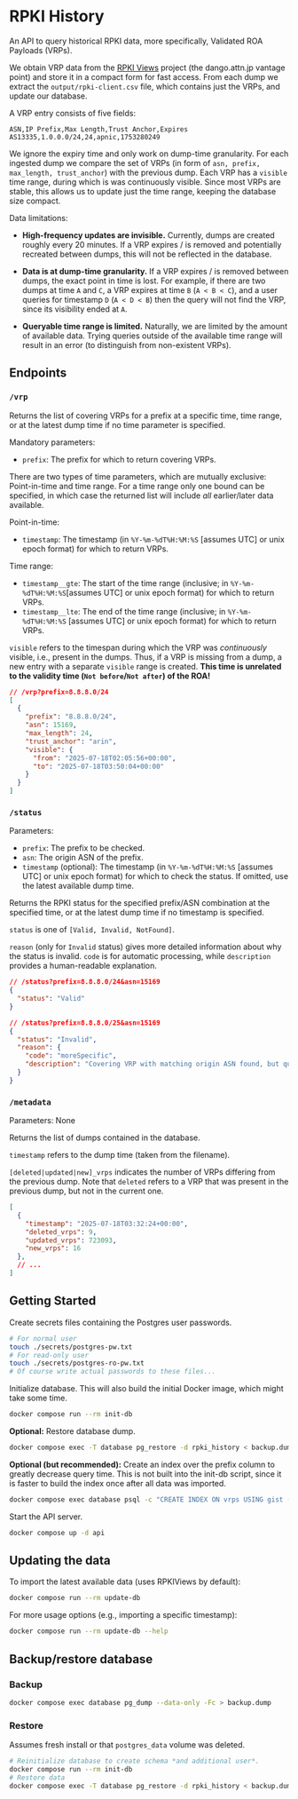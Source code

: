 # RPKI History

An API to query historical RPKI data, more specifically, Validated ROA Payloads (VRPs).

We obtain VRP data from the [RPKI Views](https://www.rpkiviews.org/) project (the
dango.attn.jp vantage point) and store it in a compact form for fast access. From each
dump we extract the `output/rpki-client.csv` file, which contains just the VRPs, and
update our database.

A VRP entry consists of five fields:

```csv
ASN,IP Prefix,Max Length,Trust Anchor,Expires
AS13335,1.0.0.0/24,24,apnic,1753280249
```

We ignore the expiry time and only work on dump-time granularity. For each ingested dump
we compare the set of VRPs (in form of `asn, prefix, max_length, trust_anchor`) with the
previous dump. Each VRP has a `visible` time range, during which is was continuously
visible. Since most VRPs are stable, this allows us to update just the time range,
keeping the database size compact.

Data limitations:

* **High-frequency updates are invisible.** Currently, dumps are created roughly
every 20 minutes. If a VRP expires / is removed and potentially recreated between dumps,
this will not be reflected in the database.

* **Data is at dump-time granularity.** If a VRP expires / is removed
between dumps, the exact point in time is lost. For example, if there are two dumps at
time `A` and `C`, a VRP expires at time `B` (`A < B < C`), and a user queries for
timestamp `D` (`A < D < B`) then the query will not find the VRP, since its visibility
ended at `A`.

* **Queryable time range is limited.** Naturally, we are limited by the amount of
available data. Trying queries outside of the available time range will result in an
error (to distinguish from non-existent VRPs).

## Endpoints

### `/vrp`

Returns the list of covering VRPs for a prefix at a specific time, time range, or at the
latest dump time if no time parameter is specified.

Mandatory parameters:

* `prefix`: The prefix for which to return covering VRPs.

There are two types of time parameters, which are mutually exclusive: Point-in-time and
time range. For a time range only one bound can be specified, in which case the returned
list will include *all* earlier/later data available.

Point-in-time:

* `timestamp`: The timestamp (in `%Y-%m-%dT%H:%M:%S` [assumes UTC] or unix
epoch format) for which to return VRPs.

Time range:

* `timestamp__gte`: The start of the time range (inclusive; in
  `%Y-%m-%dT%H:%M:%S`[assumes UTC] or unix epoch format)
  for which to return VRPs.
* `timestamp__lte`: The end of the time range (inclusive; in `%Y-%m-%dT%H:%M:%S`
  [assumes UTC] or unix epoch format) for which to return VRPs.

`visible` refers to the timespan during which the VRP was *continuously* visible, i.e.,
present in the dumps. Thus, if a VRP is missing from a dump, a new entry with a separate
`visible` range is created. **This time is unrelated to the validity time (`Not
before`/`Not after`) of the ROA!**

```json
// /vrp?prefix=8.8.8.0/24
[
  {
    "prefix": "8.8.8.0/24",
    "asn": 15169,
    "max_length": 24,
    "trust_anchor": "arin",
    "visible": {
      "from": "2025-07-18T02:05:56+00:00",
      "to": "2025-07-18T03:50:04+00:00"
    }
  }
]
```

### `/status`

Parameters:

* `prefix`: The prefix to be checked.
* `asn`: The origin ASN of the prefix.
* `timestamp` (optional): The timestamp (in `%Y-%m-%dT%H:%M:%S` [assumes UTC] or unix
epoch format) for which to check the status. If omitted, use the latest available dump
time.

Returns the RPKI status for the specified prefix/ASN combination at the specified time,
or at the latest dump time if no timestamp is specified.

`status` is one of `[Valid, Invalid, NotFound]`.

`reason` (only for `Invalid` status) gives more detailed information about why the
status is invalid. `code` is for automatic processing, while `description` provides a
human-readable explanation.

```json
// /status?prefix=8.8.8.0/24&asn=15169
{
  "status": "Valid"
}

// /status?prefix=8.8.8.0/25&asn=15169
{
  "status": "Invalid",
  "reason": {
    "code": "moreSpecific",
    "description": "Covering VRP with matching origin ASN found, but queried prefix is more specific than maxLength attribute allows."
  }
}
```

### `/metadata`

Parameters: None

Returns the list of dumps contained in the database.

`timestamp` refers to the dump time (taken from the filename).

`[deleted|updated|new]_vrps` indicates the number of VRPs differing from the previous
dump. Note that `deleted` refers to a VRP that was present in the previous dump, but not
in the current one.

```json
[
  {
    "timestamp": "2025-07-18T03:32:24+00:00",
    "deleted_vrps": 9,
    "updated_vrps": 723093,
    "new_vrps": 16
  },
  // ...
]
```

## Getting Started

Create secrets files containing the Postgres user passwords.

```bash
# For normal user
touch ./secrets/postgres-pw.txt
# For read-only user
touch ./secrets/postgres-ro-pw.txt
# Of course write actual passwords to these files...
```

Initialize database. This will also build the initial Docker image, which might take
some time.

```bash
docker compose run --rm init-db
```

**Optional:** Restore database dump.

```bash
docker compose exec -T database pg_restore -d rpki_history < backup.dump
```

**Optional (but recommended):** Create an index over the prefix column to greatly
decrease query time. This is not built into the init-db script, since it is faster to
build the index once after all data was imported.

```bash
docker compose exec database psql -c "CREATE INDEX ON vrps USING gist (prefix inet_ops)"
```

Start the API server.

```bash
docker compose up -d api
```

## Updating the data

To import the latest available data (uses RPKIViews by default):

```bash
docker compose run --rm update-db
```

For more usage options (e.g., importing a specific timestamp):

```bash
docker compose run --rm update-db --help
```

## Backup/restore database

### Backup

```bash
docker compose exec database pg_dump --data-only -Fc > backup.dump
```

### Restore

Assumes fresh install or that `postgres_data` volume was deleted.

```bash
# Reinitialize database to create schema *and additional user*.
docker compose run --rm init-db
# Restore data
docker compose exec -T database pg_restore -d rpki_history < backup.dump
```
